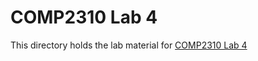 # COMP2310 Lab 4

This directory holds the lab material for [COMP2310 Lab 4](https://cs.anu.edu.au/courses/comp2310/labs/04-ecf/)
